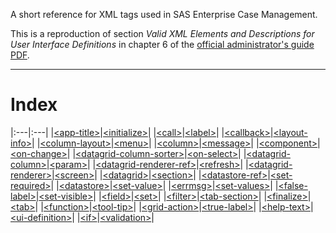 A short reference for XML tags used in SAS Enterprise Case Management.

This is a reproduction of section *Valid XML Elements and Descriptions for User Interface Definitions* in chapter 6 of the [official administrator's guide PDF](https://support.sas.com/documentation/onlinedoc/ecm/6.3/casemgmtag.pdf).

---

# Index
|:---|:---|
|[\<app-title>](./app-title.md)|[\<initialize>](./initialize.md)|
|[\<call>](./call.md)|[\<label>](./label.md)|
|[\<callback>](./callback.md)|[\<layout-info>](./layout-info.md)|
|[\<column-layout>](./column-layout.md)|[\<menu>](./menu.md)|
|[\<column>](./column.md)|[\<message>](./message.md)|
|[\<component>](./component.md)|[\<on-change>](./on-change.md)|
|[\<datagrid-column-sorter>](./datagrid-column-sorter.md)|[\<on-select>](./on-select.md)|
|[\<datagrid-column>](./datagrid-column.md)|[\<param>](./param.md)|
|[\<datagrid-renderer-ref>](./datagrid-renderer-ref.md)|[\<refresh>](./refresh.md)|
|[\<datagrid-renderer>](./datagrid-renderer.md)|[\<screen>](./screen.md)|
|[\<datagrid>](./datagrid.md)|[\<section>](./section.md)|
|[\<datastore-ref>](./datastore-ref.md)|[\<set-required>](./set-required.md)|
|[\<datastore>](./datastore.md)|[\<set-value>](./set-value.md)|
|[\<errmsg>](./errmsg.md)|[\<set-values>](./set-values.md)|
|[\<false-label>](./false-label.md)|[\<set-visible>](./set-visible.md)|
|[\<field>](./field.md)|[\<set>](./set.md)|
|[\<filter>](./filter.md)|[\<tab-section>](./tab-section.md)|
|[\<finalize>](./finalize.md)|[\<tab>](./tab.md)|
|[\<function>](./function.md)|[\<tool-tip>](./tool-tip.md)|
|[\<grid-action>](./grid-action.md)|[\<true-label>](./true-label.md)|
|[\<help-text>](./help-text.md)|[\<ui-definition>](./ui-definition.md)|
|[\<if>](./if.md)|[\<validation>](./validation.md)|
